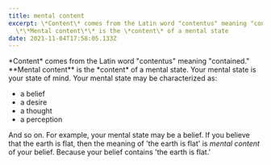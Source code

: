 ```yaml
---
title: mental content
excerpt: \*Content\* comes from the Latin word "contentus" meaning "contained."
  \*\*Mental content\*\* is the \*content\* of a mental state
date: 2021-11-04T17:58:05.133Z
---
```

\*Content\* comes from the Latin word "contentus" meaning "contained." \*\*Mental content\*\* is the \*content\* of a mental state. Your mental state is your state of mind. Your mental state may be characterized as:

* a belief
* a desire
* a thought
* a perception

And so on. For example, your mental state may be a belief. If you believe that the earth is flat, then the meaning of 'the earth is flat' is *mental content* of your belief. Because your belief contains 'the earth is flat.'
